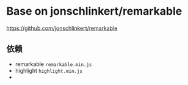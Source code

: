 # Base on jonschlinkert/remarkable

https://github.com/jonschlinkert/remarkable

## 依赖

- remarkable `remarkable.min.js`
- highlight `highlight.min.js`
-


